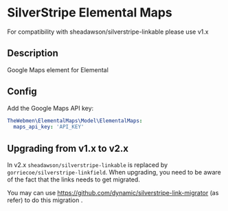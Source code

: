 # SilverStripe Elemental Maps
For compatibility with sheadawson/silverstripe-linkable please use v1.x

## Description
Google Maps element for Elemental

## Config
Add the Google Maps API key:

```yaml
TheWebmen\ElementalMaps\Model\ElementalMaps:
  maps_api_key: 'API_KEY'
```
## Upgrading from v1.x to v2.x

In v2.x `sheadawson/silverstripe-linkable` is replaced by `gorriecoe/silverstripe-linkfield`.
When upgrading, you need to be aware of the fact that the links needs to get migrated.

You may can use https://github.com/dynamic/silverstripe-link-migrator (as refer) to do this migration .